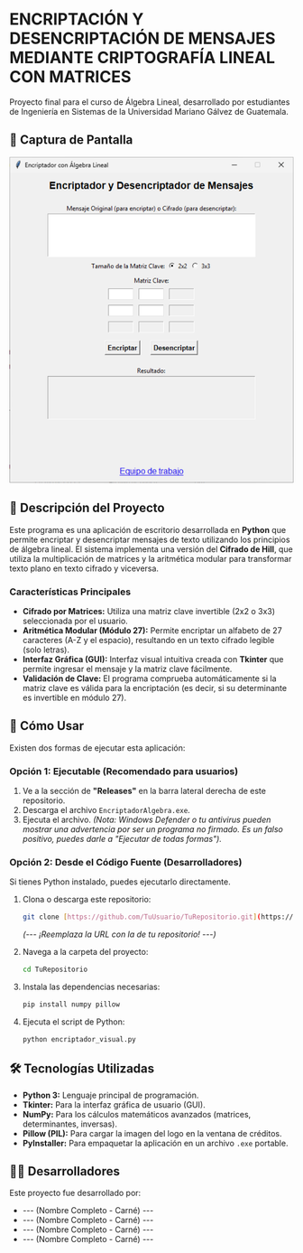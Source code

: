 # ENCRIPTACIÓN Y DESENCRIPTACIÓN DE MENSAJES MEDIANTE CRIPTOGRAFÍA LINEAL CON MATRICES

Proyecto final para el curso de Álgebra Lineal, desarrollado por estudiantes de Ingeniería en Sistemas de la Universidad Mariano Gálvez de Guatemala.

## 📸 Captura de Pantalla

![Captura del programa](https://github.com/alberto94071/PROALGBRUMG2025/blob/main/sc_app.png?raw=true)


## 📝 Descripción del Proyecto

Este programa es una aplicación de escritorio desarrollada en **Python** que permite encriptar y desencriptar mensajes de texto utilizando los principios de álgebra lineal. El sistema implementa una versión del **Cifrado de Hill**, que utiliza la multiplicación de matrices y la aritmética modular para transformar texto plano en texto cifrado y viceversa.

### Características Principales
* **Cifrado por Matrices:** Utiliza una matriz clave invertible (2x2 o 3x3) seleccionada por el usuario.
* **Aritmética Modular (Módulo 27):** Permite encriptar un alfabeto de 27 caracteres (A-Z y el espacio), resultando en un texto cifrado legible (solo letras).
* **Interfaz Gráfica (GUI):** Interfaz visual intuitiva creada con **Tkinter** que permite ingresar el mensaje y la matriz clave fácilmente.
* **Validación de Clave:** El programa comprueba automáticamente si la matriz clave es válida para la encriptación (es decir, si su determinante es invertible en módulo 27).

## 🚀 Cómo Usar

Existen dos formas de ejecutar esta aplicación:

### Opción 1: Ejecutable (Recomendado para usuarios)

1.  Ve a la sección de **"Releases"** en la barra lateral derecha de este repositorio.
2.  Descarga el archivo `EncriptadorAlgebra.exe`.
3.  Ejecuta el archivo.
    *(Nota: Windows Defender o tu antivirus pueden mostrar una advertencia por ser un programa no firmado. Es un falso positivo, puedes darle a "Ejecutar de todas formas").*

### Opción 2: Desde el Código Fuente (Desarrolladores)

Si tienes Python instalado, puedes ejecutarlo directamente.

1.  Clona o descarga este repositorio:
    ```bash
    git clone [https://github.com/TuUsuario/TuRepositorio.git](https://github.com/TuUsuario/TuRepositorio.git)
    ```
    *(--- ¡Reemplaza la URL con la de tu repositorio! ---)*

2.  Navega a la carpeta del proyecto:
    ```bash
    cd TuRepositorio
    ```

3.  Instala las dependencias necesarias:
    ```bash
    pip install numpy pillow
    ```

4.  Ejecuta el script de Python:
    ```bash
    python encriptador_visual.py
    ```

## 🛠️ Tecnologías Utilizadas

* **Python 3:** Lenguaje principal de programación.
* **Tkinter:** Para la interfaz gráfica de usuario (GUI).
* **NumPy:** Para los cálculos matemáticos avanzados (matrices, determinantes, inversas).
* **Pillow (PIL):** Para cargar la imagen del logo en la ventana de créditos.
* **PyInstaller:** Para empaquetar la aplicación en un archivo `.exe` portable.

## 👨‍💻 Desarrolladores

Este proyecto fue desarrollado por:

* --- (Nombre Completo - Carné) ---
* --- (Nombre Completo - Carné) ---
* --- (Nombre Completo - Carné) ---
* --- (Nombre Completo - Carné) ---
